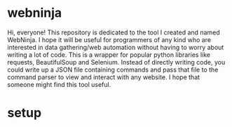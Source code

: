 # webninja
Hi, everyone! This repository is dedicated to the tool I created and named WebNinja. I hope it will be useful for programmers of any kind who are interested in 
data gathering/web automation without having to worry about writing a lot of code. This is a wrapper for popular python libraries like requests, BeautifulSoup and
Selenium. Instead of directly writing code, you could write up a JSON file containing commands and pass that file to the command parser to view and interact with
any website. I hope that someone might find this tool useful.

# setup
